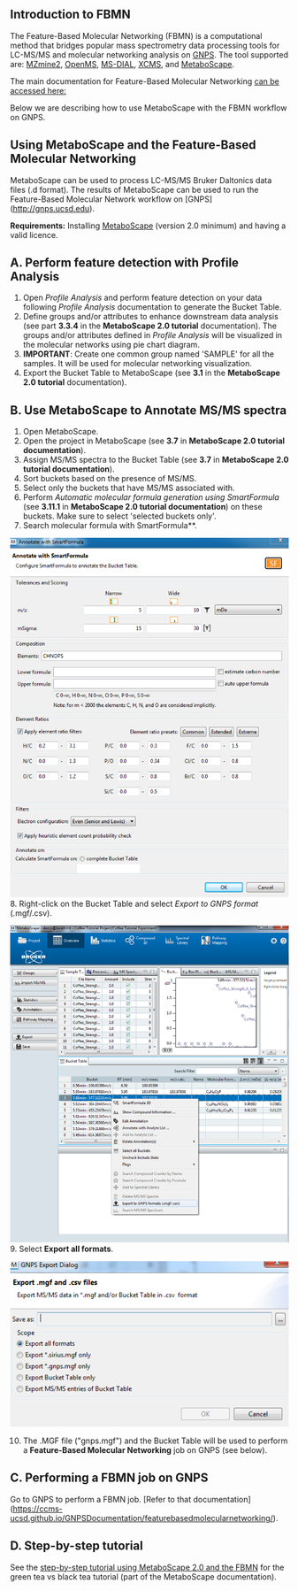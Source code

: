 ## Introduction to FBMN

The Feature-Based Molecular Networking (FBMN) is a computational method that bridges popular mass spectrometry data processing tools for LC-MS/MS and molecular networking analysis on [GNPS](http://gnps.ucsd.edu). The tool supported are: [MZmine2](../featurebasedmolecularnetworking-with-mzmine2), [OpenMS](../featurebasedmolecularnetworking-with-OpenMS), [MS-DIAL](../featurebasedmolecularnetworking-with-ms-dial), [XCMS](../featurebasedmolecularnetworking-with-XCMS3), and [MetaboScape](../featurebasedmolecularnetworking-with-metaboscape).

The main documentation for Feature-Based Molecular Networking [can be accessed here:](../featurebasedmolecularnetworking)

Below we are describing how to use MetaboScape with the FBMN workflow on GNPS.

## Using MetaboScape and the Feature-Based Molecular Networking

MetaboScape can be used to process LC-MS/MS Bruker Daltonics data files (.d format). The results of MetaboScape can be used to run the Feature-Based Molecular Network workflow on [GNPS] (http://gnps.ucsd.edu).

**Requirements:** 
Installing [MetaboScape](https://www.bruker.com/products/mass-spectrometry-and-separations/ms-software/metaboscape/overview.html) (version 2.0 minimum) and having a valid licence. 

## A. Perform feature detection with Profile Analysis
1. Open *Profile Analysis* and perform feature detection on your data following *Profile Analysis* documentation to generate the Bucket Table.
2. Define groups and/or attributes to enhance downstream data analysis (see part **3.3.4** in the **MetaboScape 2.0 tutorial** documentation). The groups and/or attributes defined in *Profile Analysis* will be visualized in the molecular networks using pie chart diagram.
3. **IMPORTANT**: Create one common group named 'SAMPLE' for all the samples. It will be used for molecular networking visualization.
4. Export the Bucket Table to MetaboScape (see **3.1** in the **MetaboScape 2.0 tutorial** documentation).

## B. Use MetaboScape to Annotate MS/MS spectra
1. Open MetaboScape.
2. Open the project in MetaboScape (see **3.7** in **MetaboScape 2.0 tutorial documentation**).
3. Assign MS/MS spectra to the Bucket Table (see **3.7** in **MetaboScape 2.0 tutorial documentation**).
4. Sort buckets based on the presence of MS/MS.
5. Select only the buckets that have MS/MS associated with.
6. Perform *Automatic molecular formula generation using SmartFormula* (see **3.11.1** in **MetaboScape 2.0 tutorial documentation**) on these buckets. Make sure to select 'selected buckets only'.
7. Search molecular formula with SmartFormula**.

![img](img/metaboscapeexportforgnps/Metabo_2.PNG)
8. Right-click on the Bucket Table and select *Export to GNPS format* (.mgf/.csv).

![img](img/metaboscapeexportforgnps/Metabo_3.png)
9. Select **Export all formats**.

![img](img/metaboscapeexportforgnps/Metabo_4.PNG)

10. The .MGF file ("gnps.mgf") and the Bucket Table will be used to perform a **Feature-Based Molecular Networking** job on GNPS (see below).

## C. Performing a FBMN job on GNPS
Go to GNPS to perform a FBMN job. [Refer to that documentation] (https://ccms-ucsd.github.io/GNPSDocumentation/featurebasedmolecularnetworking/).

## D. Step-by-step tutorial
See the [step-by-step tutorial using MetaboScape 2.0 and the FBMN](https://ccms-ucsd.github.io/GNPSDocumentation/tutorials/teametaboscape) for the green tea vs black tea tutorial (part of the MetaboScape documentation).
